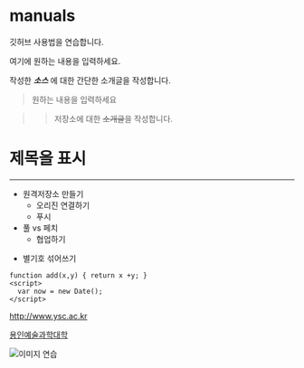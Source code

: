 # manuals
깃허브 사용법을 연습합니다.

여기에 원하는 내용을 입력하세요.

작성한 ***소스*** 에 대한 간단한 소개글을 작성합니다.

>원하는 내용을 입력하세요

>>저장소에 대한 ~~소개글~~을 작성합니다.

# 제목을 표시

***

- 원격저장소 만들기
  - 오리진 연결하기
  - 푸시
- 풀 vs 페치
  - 협업하기
* 별기호 섞어쓰기


```
function add(x,y) { return x +y; }
<script>
  var now = new Date();
</script>
```
<http://www.ysc.ac.kr>

[용인예술과학대학](http://www.ysc.ac.kr)

![이미지 연습](http://kyrieko.dothome.co.kr/images/first.jpg)
